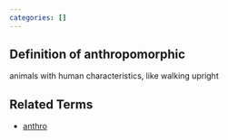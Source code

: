 ```yaml
---
categories: []
---
```

## Definition of anthropomorphic

animals with human characteristics, like walking upright

## Related Terms

- [anthro](./anthro)
